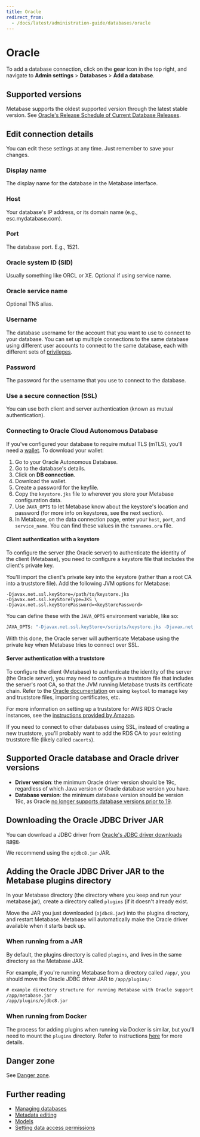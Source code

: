 ```yaml
---
title: Oracle
redirect_from:
  - /docs/latest/administration-guide/databases/oracle
---
```


# Oracle

To add a database connection, click on the **gear** icon in the top right, and navigate to **Admin settings** > **Databases** > **Add a database**.

## Supported versions

Metabase supports the oldest supported version through the latest stable version. See [Oracle's Release Schedule of Current Database Releases](https://support.oracle.com/knowledge/Oracle%20Database%20Products/742060_1.html).

## Edit connection details

You can edit these settings at any time. Just remember to save your changes.

### Display name

The display name for the database in the Metabase interface.

### Host

Your database's IP address, or its domain name (e.g., esc.mydatabase.com).

### Port

The database port. E.g., 1521.

### Oracle system ID (SID)

Usually something like ORCL or XE. Optional if using service name.

### Oracle service name

Optional TNS alias.

### Username

The database username for the account that you want to use to connect to your database. You can set up multiple connections to the same database using different user accounts to connect to the same database, each with different sets of [privileges](../users-roles-privileges.md).

### Password

The password for the username that you use to connect to the database.

### Use a secure connection (SSL)

You can use both client and server authentication (known as mutual authentication).

### Connecting to Oracle Cloud Autonomous Database

If you've configured your database to require mutual TLS (mTLS), you'll need a [wallet](https://docs.oracle.com/en/cloud/paas/autonomous-database/serverless/adbsb/connect-download-wallet.html#GUID-DED75E69-C303-409D-9128-5E10ADD47A35). To download your wallet:

1. Go to your Oracle Autonomous Database.
2. Go to the database's details.
3. Click on **DB connection**.
4. Download the wallet.
5. Create a password for the keyfile.
6. Copy the `keystore.jks` file to wherever you store your Metabase configuration data.
7. Use `JAVA_OPTS` to let Metabase know about the keystore's location and password (for more info on keystores, see the next section).
8. In Metabase, on the data connection page, enter your `host`, `port`, and `service_name`. You can find these values in the `tsnnames.ora` file.

#### Client authentication with a keystore

To configure the server (the Oracle server) to authenticate the identity of the client (Metabase), you need to
configure a keystore file that includes the client's private key.

You'll import the client's private key into the keystore (rather than a root CA into a truststore file). Add the following JVM options for Metabase:

```
-Djavax.net.ssl.keyStore=/path/to/keystore.jks
-Djavax.net.ssl.keyStoreType=JKS \
-Djavax.net.ssl.keyStorePassword=<keyStorePassword>
```

You can define these with the `JAVA_OPTS` environment variable, like so:

```sh
JAVA_OPTS: "-Djavax.net.ssl.keyStore=/scripts/keystore.jks -Djavax.net.ssl.keyStoreType=JKS -Djavax.net.ssl.keyStorePassword=<keyStorePassword>"
```

With this done, the Oracle server will authenticate Metabase using the private key when Metabase tries to connect over SSL.

#### Server authentication with a truststore

To configure the client (Metabase) to authenticate the identity of the server (the Oracle server), you may need to
configure a truststore file that includes the server's root CA, so that the JVM running Metabase trusts its
certificate chain. Refer to the
[Oracle documentation](https://docs.oracle.com/javase/8/docs/technotes/tools/unix/keytool.html) on using `keytool` to manage key and truststore files, importing certificates, etc.

For more information on setting up a truststore for AWS RDS Oracle instances, see the
[instructions provided by Amazon](https://docs.aws.amazon.com/AmazonRDS/latest/UserGuide/Appendix.Oracle.Options.SSL.html#Appendix.Oracle.Options.SSL.JDBC).

If you need to connect to other databases using SSL, instead of creating a new truststore, you'll probably want to add the RDS CA to your existing truststore file (likely called `cacerts`).

## Supported Oracle database and Oracle driver versions

- **Driver version**: the minimum Oracle driver version should be 19c, regardless of which Java version or Oracle database version you have.
- **Database version**: the minimum database version should be version 19c, as Oracle [no longer supports database versions prior to 19](https://endoflife.date/oracle-database).

## Downloading the Oracle JDBC Driver JAR

You can download a JDBC driver from [Oracle's JDBC driver downloads page](https://www.oracle.com/technetwork/database/application-development/jdbc/downloads/index.html).

We recommend using the `ojdbc8.jar` JAR.

## Adding the Oracle JDBC Driver JAR to the Metabase plugins directory

In your Metabase directory (the directory where you keep and run your metabase.jar), create a directory called `plugins` (if it doesn't already exist.

Move the JAR you just downloaded (`ojdbc8.jar`) into the plugins directory, and restart Metabase. Metabase will automatically make the Oracle driver available when it starts back up.

### When running from a JAR

By default, the plugins directory is called `plugins`, and lives in the same directory as the Metabase JAR.

For example, if you're running Metabase from a directory called `/app/`, you should move the Oracle JDBC driver JAR to `/app/plugins/`:

```txt
# example directory structure for running Metabase with Oracle support
/app/metabase.jar
/app/plugins/ojdbc8.jar
```

### When running from Docker

The process for adding plugins when running via Docker is similar, but you'll need to mount the `plugins` directory. Refer to instructions [here](../../installation-and-operation/running-metabase-on-docker.md#adding-external-dependencies-or-plugins) for more details.

## Danger zone

See [Danger zone](../danger-zone.md).

## Further reading

- [Managing databases](../../databases/connecting.md)
- [Metadata editing](../../data-modeling/metadata-editing.md)
- [Models](../../data-modeling/models.md)
- [Setting data access permissions](../../permissions/data.md)
